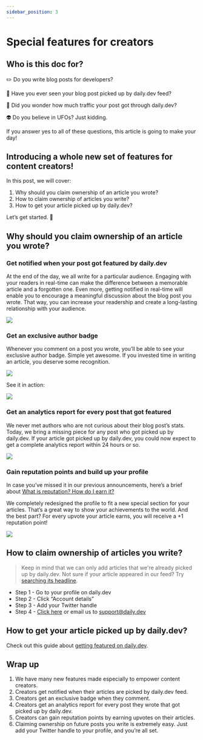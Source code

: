 ```yaml
---
sidebar_position: 3
---
```


# Special features for creators

## Who is this doc for? 

✏️ Do you write blog posts for developers?

🔭 Have you ever seen your blog post picked up by daily.dev feed?

🚗 Did you wonder how much traffic your post got through daily.dev?

👽 Do you believe in UFOs? Just kidding.

If you answer yes to all of these questions, this article is going to make your day!

## Introducing a whole new set of features for content creators!

In this post, we will cover:

1. Why should you claim ownership of an article you wrote?
2. How to claim ownership of articles you write?
3. How to get your article picked up by daily.dev?

Let’s get started. 🚀

## Why should you claim ownership of an article you wrote?

### Get notified when your post got featured by daily.dev

At the end of the day, we all write for a particular audience. Engaging with your readers in real-time can make the difference between a memorable article and a forgotten one. Even more, getting notified in real-time will enable you to encourage a meaningful discussion about the blog post you wrote. That way, you can increase your readership and create a long-lasting relationship with your audience. 

![](https://daily-now-res.cloudinary.com/image/upload/v1635256424/docs/5f8ee3a31f47664ff3a9a0db_M2PRpVJTd6XhahQuDouhGspwO9GR01_l_SbwAe44q_CbxUf3nT6VdDnmclolwyw9Wsb4VAwyDBj3KYNbANu8tlX8JdhVwD2qWoH8Avpsafa_kBGtPDVIF7R9YuVK-H69ct_IzhSG.gif)

### Get an exclusive author badge

Whenever you comment on a post you wrote, you’ll be able to see your exclusive author badge. Simple yet awesome. If you invested time in writing an article, you deserve some recognition.

![](https://daily-now-res.cloudinary.com/image/upload/v1635256512/docs/5f8ee3a27a7b84389bc4b4cd_CzmUQxV9KULWBuzPx3i85AA8lJCksb5xBaoJ8t4CF9i-o-CIARaANz7t4Z8iW0MQIC2tITPDls40g8JP_5QK_2xFUNLYNIDZwM5bmttIXBzou1ZyzkcAcAN7RXN6P3eYYCO06pop.png)

See it in action: 

![](https://daily-now-res.cloudinary.com/image/upload/v1635256556/docs/5f8ee3a55f89924d52959f10_gqjufILdNpmls81_Me95dj4M8d1QJFyptPBTEjHrkKr1FJUWYZZ9WN7TNB0cF8zYyi1f86Pa-7zR9ouUuxEv_zebisDEbxVQMFAj0DkxpIgGwHYN7toJ73g4G6ajtb6yUALX7at7.gif)

### Get an analytics report for every post that got featured

We never met authors who are not curious about their blog post’s stats. Today, we bring a missing piece for any post who got picked up by daily.dev. If your article got picked up by daily.dev, you could now expect to get a complete analytics report within 24 hours or so. 

![](https://daily-now-res.cloudinary.com/image/upload/v1635256584/docs/5f8ee3a40afdcad2ea9b1cd5_UOUpf1FCZMJPa2EAbyO9h0LbFpFFb1z44gpcVQ5tEC9Ggxaj9SizlTxYtiAIVvtu-8NJ_YET37Xz8Np3ZCKIixvhgYfC561MZ-i1M5uoCMlAXiKp-vQ45iKcs3MRZc7cA0J2dXyA.gif)

### Gain reputation points and build up your profile

In case you’ve missed it in our previous announcements, here’s a brief about [What is reputation? How do I earn it?](../how-does-daily-dev-work/reputation.md)

We completely redesigned the profile to fit a new special section for your articles. That’s a great way to show your achievements to the world. And the best part? For every upvote your article earns, you will receive a +1 reputation point!

![](https://daily-now-res.cloudinary.com/image/upload/v1635256617/docs/5f8ee3a319135745f302c017_Nu6I3OBdqhgcFHDNc-r569okaI700t5hFOjsTLvUCM4SeY9wzCxWeYinbNVUHK5W0f8rNQi_0zeEsZHUfdNoJqth8S0IST49uJSyV3j1K6QZpXWThFLpgJ7PprQixE5C09hk6Opc.gif)

## How to claim ownership of articles you write?

> Keep in mind that we can only add articles that we're already picked up by daily.dev. Not sure if your article appeared in our feed? Try [searching its headline](https://app.daily.dev/search).

* Step 1 - Go to your profile on daily.dev
* Step 2 - Click “Account details”
* Step 3 - Add your Twitter handle
* Step 4 - [Click here](mailto:support@daily.dev?subject=Add%20my%20articles%20retroactively&body=README%3A%20To%20add%20your%20articles%20retroactively%2C%20please%20reply%20with%20your%20username%20or%20a%20link%20to%20your%20profile%20on%20daily.dev.%20Keep%20in%20mind%20that%20we%20can%20only%20add%20articles%20that%20we're%20already%20picked%20up%20by%20daily.dev.%20Not%20sure%20if%20your%20article%20appeared%20in%20our%20feed%3F%20Try%20searching%20its%20headline%20here%3A%20https%3A%2F%2Fapp.daily.dev%2Fsearch) or email us to [support@daily.dev]((mailto:support@daily.dev?subject=Add%20my%20articles%20retroactively&body=README%3A%20To%20add%20your%20articles%20retroactively%2C%20please%20reply%20with%20your%20username%20or%20a%20link%20to%20your%20profile%20on%20daily.dev.%20Keep%20in%20mind%20that%20we%20can%20only%20add%20articles%20that%20we're%20already%20picked%20up%20by%20daily.dev.%20Not%20sure%20if%20your%20article%20appeared%20in%20our%20feed%3F%20Try%20searching%20its%20headline%20here%3A%20https%3A%2F%2Fapp.daily.dev%2Fsearch))

## How to get your article picked up by daily.dev?

Check out this guide about [getting featured on daily.dev](../how-does-daily-dev-work/how-to-get-featured.md).

## Wrap up

1. We have many new features made especially to empower content creators.
2. Creators get notified when their articles are picked by daily.dev feed.
3. Creators get an exclusive badge when they comment.
4. Creators get an analytics report for every post they wrote that got picked up by daily.dev.
5. Creators can gain reputation points by earning upvotes on their articles.
6. Claiming ownership on future posts you write is extremely easy. Just add your Twitter handle to your profile, and you’re all set.